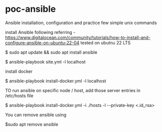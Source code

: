 # poc-ansible
Ansible installation, configuration and practice few simple unix commands

install Ansible following referring - https://www.digitalocean.com/community/tutorials/how-to-install-and-configure-ansible-on-ubuntu-22-04
tested on ubutnu 22 LTS

$ sudo apt update && sudo apt install ansible

$ ansible-playbook site.yml -l localhost

install docker

$ ansible-playbook install-docker.yml -l localhost

TO run ansible on specific node / host, add those server entries in /etc/hosts file 

$ ansible-playbook install-docker.yml -i ./hosts -l <remote-srv-1> --private-key <.id_rsa>

You can remove ansible using 

$sudo apt remove ansible